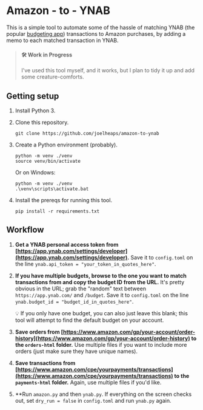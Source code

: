 # Amazon - to - YNAB

This is a simple tool to automate some of the hassle of matching YNAB (the popular [budgeting app](https://www.ynab.com/)) transactions to Amazon purchases, by adding a memo to each matched transaction in YNAB.

> #### 🛠️ Work in Progress
> I've used this tool myself, and it works, but I plan to tidy it up and add some creature-comforts.

## Getting setup
1. Install Python 3.
2. Clone this repository.
    ```shell
    git clone https://github.com/joelheaps/amazon-to-ynab
    ```
3. Create a Python environment (probably).
    ```shell
    python -m venv ./venv
    source venv/bin/activate
    ```

    Or on Windows:
    ```shell
    python -m venv ./venv
    .\venv\scripts\activate.bat
    ```
4. Install the prereqs for running this tool.
   ```shell
   pip install -r requirements.txt
   ```

## Workflow 

1. **Get a YNAB personal access token from [https://app.ynab.com/settings/developer](https://app.ynab.com/settings/developer).**  Save it to `config.toml` on the line `ynab.api_token = "your_token_in_quotes_here"`.

2. **If you have multiple budgets, browse to the one you want to match transactions from and copy the budget ID from the URL.**  It's pretty obvious in the URL; grab the "random" text between `https://app.ynab.com/` and `/budget`.  Save it to `config.toml` on the line `ynab.budget_id = "budget_id_in_quotes_here"`.

    💡 If you only have one budget, you can also just leave this blank; this tool will attempt to find the default budget on your account.

3. **Save orders from [https://www.amazon.com/gp/your-account/order-history](https://www.amazon.com/gp/your-account/order-history) to the `orders-html` folder.**
  Use multiple files if you want to include more orders (just make sure they have unique names).

4. **Save transactions from [https://www.amazon.com/cpe/yourpayments/transactions](https://www.amazon.com/cpe/yourpayments/transactions) to the `payments-html` folder.**
  Again, use multiple files if you'd like.

5. **Run `amazon.py` and then `ynab.py`.  If everything on the screen checks out, set `dry_run = false` in `config.toml` and run `ynab.py` again.
